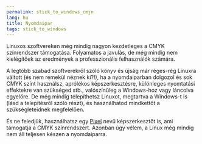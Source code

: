 ```yaml
---
permalink: stick_to_windows_cmjn
lang: hu
title: Nyomdaipar
tags: stick_to_windows
---
```


Linuxos szoftvereken még mindig nagyon kezdetleges a CMYK színrendszer támogatása. Folyamatos a javulás, de még mindig nem kielégítőek az eredmények a professzionális felhasználók számára.

A legtöbb szabad szoftverekről szóló könyv és újság már réges-rég Linuxra váltott (és nem remekül néznek ki?!), ha a nyomdaiparban dolgozol és sok CMYK színt használsz, aprólékos képszerkesztésre, különleges nyomtatási effektekre van szükséged stb., valószínűleg a Windows-hoz vagy láncolva egyelőre. De még mindig telepíthetsz Linuxot, megtartva a Windows-t is (lásd a telepítésről szóló részt), és használhatod mindkettőt a szükségleteidnek megfelelően.

És ne feledjük, használhatsz egy <a href="http://www.kanzelsberger.com/pixel/">Pixel</a> nevű képszerkesztőt is, ami támogatja a CMYK színrendszert. Azonban úgy vélem, a Linux még mindig nem áll teljesen készen a nyomdaiparra.

